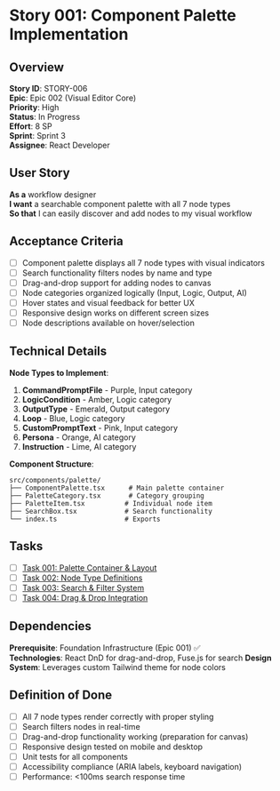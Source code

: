 # Story 001: Component Palette Implementation

## Overview

**Story ID**: STORY-006  
**Epic**: Epic 002 (Visual Editor Core)  
**Priority**: High  
**Status**: In Progress  
**Effort**: 8 SP  
**Sprint**: Sprint 3  
**Assignee**: React Developer

## User Story

**As a** workflow designer  
**I want** a searchable component palette with all 7 node types  
**So that** I can easily discover and add nodes to my visual workflow

## Acceptance Criteria

- [ ] Component palette displays all 7 node types with visual indicators
- [ ] Search functionality filters nodes by name and type
- [ ] Drag-and-drop support for adding nodes to canvas
- [ ] Node categories organized logically (Input, Logic, Output, AI)
- [ ] Hover states and visual feedback for better UX
- [ ] Responsive design works on different screen sizes
- [ ] Node descriptions available on hover/selection

## Technical Details

**Node Types to Implement**:
1. **CommandPromptFile** - Purple, Input category
2. **LogicCondition** - Amber, Logic category  
3. **OutputType** - Emerald, Output category
4. **Loop** - Blue, Logic category
5. **CustomPromptText** - Pink, Input category
6. **Persona** - Orange, AI category
7. **Instruction** - Lime, AI category

**Component Structure**:
```
src/components/palette/
├── ComponentPalette.tsx      # Main palette container
├── PaletteCategory.tsx       # Category grouping
├── PaletteItem.tsx          # Individual node item
├── SearchBox.tsx            # Search functionality
└── index.ts                 # Exports
```

## Tasks

- [ ] [Task 001: Palette Container & Layout](task-001-palette-container.md)
- [ ] [Task 002: Node Type Definitions](task-002-node-definitions.md)
- [ ] [Task 003: Search & Filter System](task-003-search-system.md)
- [ ] [Task 004: Drag & Drop Integration](task-004-drag-drop.md)

## Dependencies

**Prerequisite**: Foundation Infrastructure (Epic 001) ✅  
**Technologies**: React DnD for drag-and-drop, Fuse.js for search
**Design System**: Leverages custom Tailwind theme for node colors

## Definition of Done

- [ ] All 7 node types render correctly with proper styling
- [ ] Search filters nodes in real-time
- [ ] Drag-and-drop functionality working (preparation for canvas)
- [ ] Responsive design tested on mobile and desktop
- [ ] Unit tests for all components
- [ ] Accessibility compliance (ARIA labels, keyboard navigation)
- [ ] Performance: <100ms search response time